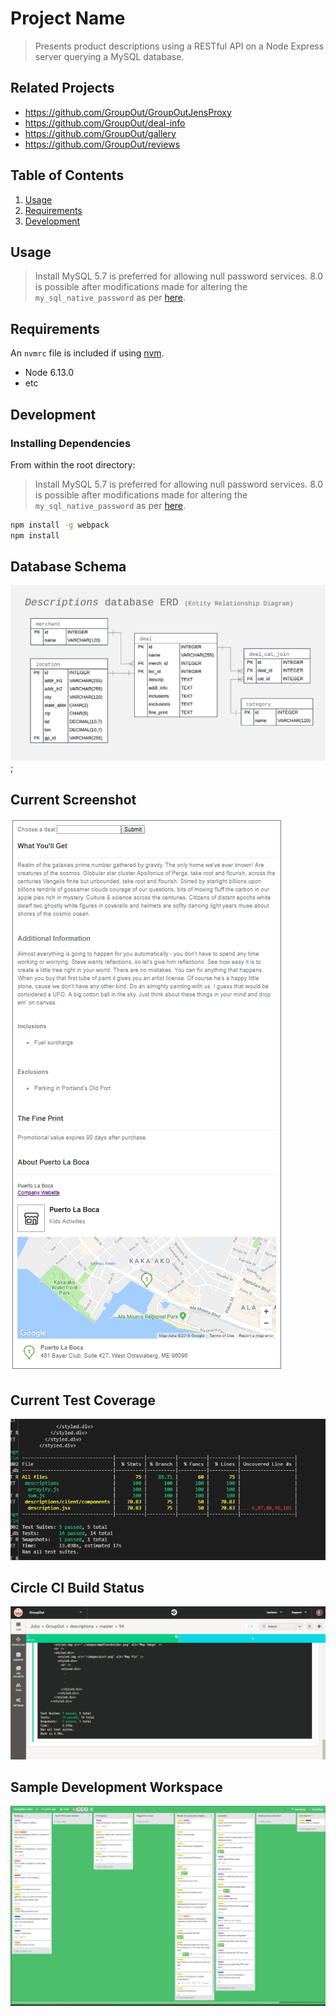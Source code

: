 # Project Name

> Presents product descriptions using a RESTful API
> on a Node Express server querying a MySQL database.

## Related Projects

- https://github.com/GroupOut/GroupOutJensProxy
- https://github.com/GroupOut/deal-info
- https://github.com/GroupOut/gallery
- https://github.com/GroupOut/reviews

## Table of Contents

1.  [Usage](#Usage)
1.  [Requirements](#requirements)
1.  [Development](#development)

## Usage

> Install MySQL
> 5.7 is preferred for allowing null password services.
> 8.0 is possible after modifications made for altering the `my_sql_native_password` as per [here](https://github.com/mysqljs/mysql/issues/1507).

## Requirements

An `nvmrc` file is included if using [nvm](https://github.com/creationix/nvm).

- Node 6.13.0
- etc

## Development

### Installing Dependencies

From within the root directory:

> Install MySQL
> 5.7 is preferred for allowing null password services.
> 8.0 is possible after modifications made for altering the `my_sql_native_password` as per [here](https://github.com/mysqljs/mysql/issues/1507).

```sh
npm install -g webpack
npm install
```


## Database Schema

![Descriptions Database Entity Relationship Diagram](./images/ERD_descriptionsDB-v1.4.png);

## Current Screenshot

![Descriptions Page View ScreenShot](./images/currentSampleWebsiteView_v1.png)

## Current Test Coverage

![Descriptions Test Coverage](./images/currentTestingState_v1.png)

## Circle CI Build Status

![Descriptions Build Status](./images/currentTestList_v1.png)

## Sample Development Workspace

![Sample Trello Board](./images/trelloBoardSample.png)

